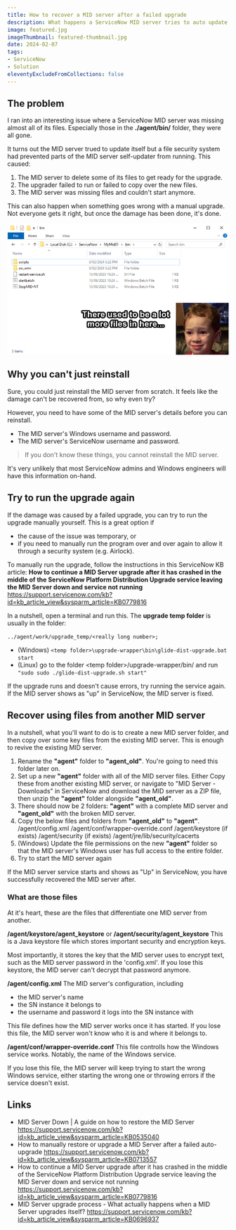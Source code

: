 ```yaml
---
title: How to recover a MID server after a failed upgrade
description: What happens a ServiceNow MID server tries to auto update itself but gets interrupted mid-upgrade and fails? You get a broken MID server that's missing half of its files, that's what. Here's how to recover a MID sever when the auto upgrade fails and it deletes its own files.
image: featured.jpg
imageThumbnail: featured-thumbnail.jpg
date: 2024-02-07
tags:
- ServiceNow
- Solution
eleventyExcludeFromCollections: false
---
```


## The problem
I ran into an interesting issue where a ServiceNow MID server was missing almost all of its files. Especially those in the **./agent/bin/** folder, they were all gone.

It turns out the MID server trued to update itself but a file security system had prevented parts of the MID server self-updater from running. This caused:
1. The MID server to delete some of its files to get ready for the upgrade.
1. The upgrader failed to run or failed to copy over the new files.
1. The MID server was missing files and couldn't start anymore.

This can also happen when something goes wrong with a manual upgrade. Not everyone gets it right, but once the damage has been done, it's done.

[![Folder missing files meme](folder-missing-files-kid.png)](folder-missing-files-kid.png)

## Why you can't just reinstall
Sure, you could just reinstall the MID server from scratch. It feels like the damage can't be recovered from, so why even try?

However, you need to have some of the MID server's details before you can reinstall.
* The MID server's Windows username and password.
* The MID server's ServiceNow username and password.

> If you don't know these things, you cannot reinstall the MID server.

It's very unlikely that most ServiceNow admins and Windows engineers will have this information on-hand.

## Try to run the upgrade again
If the damage was caused by a failed upgrade, you can try to run the upgrade manually yourself. This is a great option if 
* the cause of the issue was temporary, or 
* if you need to manually run the program over and over again to allow it through a security system (e.g. Airlock).

To manually run the upgrade, follow the instructions in this ServiceNow KB article: **How to continue a MID Server upgrade after it has crashed in the middle of the ServiceNow Platform Distribution Upgrade service leaving the MID Server down and service not running**
https://support.servicenow.com/kb?id=kb_article_view&sysparm_article=KB0779816

In a nutshell, open a terminal and run this. The **upgrade temp folder** is usually in the folder:
```
../agent/work/upgrade_temp/<really long number>;
```

* (Windows) `<temp folder>\upgrade-wrapper\bin\glide-dist-upgrade.bat start`
* (Linux) go to the folder &lt;temp folder&gt;/upgrade-wrapper/bin/ and run `"sudo sudo ./glide-dist-upgrade.sh start"`

If the upgrade runs and doesn't cause errors, try running the service again. If the MID server shows as "up" in ServiceNow, the MID server is fixed.

## Recover using files from another MID server
In a nutshell, what you'll want to do is to create a new MID server folder, and then copy over some key files from the existing MID server. This is enough to revive the existing MID server.

1. Rename the **"agent"** folder to **"agent_old"**. You're going to need this folder later on.
1. Set up a new **"agent"** folder with all of the MID server files. Either
 Copy these from another existing MID server, or 
 navigate to "MID Server - Downloads" in ServiceNow and download the MID server as a ZIP file, then unzip the **"agent"** folder alongside **"agent_old"**.
1. There should now be 2 folders: **"agent"** with a complete MID server and **"agent_old"** with the broken MID server.
1. Copy the below files and folders from **"agent_old"** to **"agent"**.
 /agent/config.xml
 /agent/conf/wrapper-override.conf
 /agent/keystore (if exists)
 /agent/security (if exists)
 /agent/jre/lib/security/cacerts
1. (Windows) Update the file permissions on the new **"agent"** folder so that the MID server's Windows user has full access to the entire folder.
1. Try to start the MID server again

If the MID server service starts and shows as "Up" in ServiceNow, you have successfully recovered the MID server after.

### What are those files
At it's heart, these are the files that differentiate one MID server from another.

**/agent/keystore/agent_keystore** or **/agent/security/agent_keystore**
This is a Java keystore file which stores important security and encryption keys.

Most importantly, it stores the key that the MID server uses to encrypt text, such as the MID server password in the 'config.xml'. If you lose this keystore, the MID server can't decrypt that password anymore.

**/agent/config.xml**
The MID server's configuration, including 
* the MID server's name
* the SN instance it belongs to
* the username and password it logs into the SN instance with

This file defines how the MID server works once it has started. If you lose this file, the MID server won't know who it is and where it belongs to.

**/agent/conf/wrapper-override.conf**
This file controlls how the Windows service works. Notably, the name of the Windows service.

If you lose this file, the MID server will keep trying to start the wrong Windows service, either starting the wrong one or throwing errors if the service doesn't exist.

## Links
* MID Server Down | A guide on how to restore the MID Server
 https://support.servicenow.com/kb?id=kb_article_view&sysparm_article=KB0535040
* How to manually restore or upgrade a MID Server after a failed auto-upgrade
 https://support.servicenow.com/kb?id=kb_article_view&sysparm_article=KB0713557
* How to continue a MID Server upgrade after it has crashed in the middle of the ServiceNow Platform Distribution Upgrade service leaving the MID Server down and service not running
 https://support.servicenow.com/kb?id=kb_article_view&sysparm_article=KB0779816
* MID Server upgrade process - What actually happens when a MID Server upgrades itself?
 https://support.servicenow.com/kb?id=kb_article_view&sysparm_article=KB0696937
